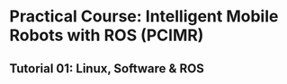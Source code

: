 # Practical Course: Intelligent Mobile Robots with ROS (PCIMR)

## Tutorial 01: Linux, Software & ROS


